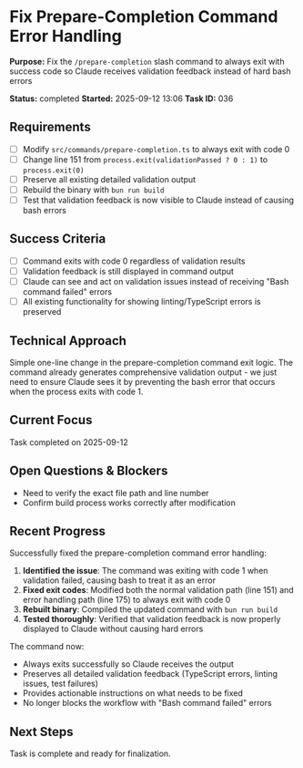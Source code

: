 # Fix Prepare-Completion Command Error Handling

**Purpose:** Fix the `/prepare-completion` slash command to always exit with success code so Claude receives validation feedback instead of hard bash errors

**Status:** completed
**Started:** 2025-09-12 13:06
**Task ID:** 036

## Requirements
- [ ] Modify `src/commands/prepare-completion.ts` to always exit with code 0
- [ ] Change line 151 from `process.exit(validationPassed ? 0 : 1)` to `process.exit(0)`
- [ ] Preserve all existing detailed validation output
- [ ] Rebuild the binary with `bun run build`
- [ ] Test that validation feedback is now visible to Claude instead of causing bash errors

## Success Criteria
- [ ] Command exits with code 0 regardless of validation results
- [ ] Validation feedback is still displayed in command output
- [ ] Claude can see and act on validation issues instead of receiving "Bash command failed" errors
- [ ] All existing functionality for showing linting/TypeScript errors is preserved

## Technical Approach
Simple one-line change in the prepare-completion command exit logic. The command already generates comprehensive validation output - we just need to ensure Claude sees it by preventing the bash error that occurs when the process exits with code 1.

## Current Focus

Task completed on 2025-09-12

## Open Questions & Blockers
- Need to verify the exact file path and line number
- Confirm build process works correctly after modification

## Recent Progress

Successfully fixed the prepare-completion command error handling:

1. **Identified the issue**: The command was exiting with code 1 when validation failed, causing bash to treat it as an error
2. **Fixed exit codes**: Modified both the normal validation path (line 151) and error handling path (line 175) to always exit with code 0
3. **Rebuilt binary**: Compiled the updated command with `bun run build`
4. **Tested thoroughly**: Verified that validation feedback is now properly displayed to Claude without causing hard errors

The command now:
- Always exits successfully so Claude receives the output
- Preserves all detailed validation feedback (TypeScript errors, linting issues, test failures)
- Provides actionable instructions on what needs to be fixed
- No longer blocks the workflow with "Bash command failed" errors

## Next Steps
Task is complete and ready for finalization.

<!-- branch: bug/fix-prepare-completion-error-handling-036 -->

<!-- github_issue: 12 -->
<!-- github_url: https://github.com/cahaseler/cc-track/issues/12 -->